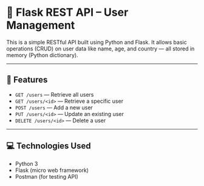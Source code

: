 # 🧪 Flask REST API – User Management

This is a simple RESTful API built using Python and Flask. It allows basic operations (CRUD) on user data like name, age, and country — all stored in memory (Python dictionary).

---

## 🔧 Features

- `GET /users` — Retrieve all users
- `GET /users/<id>` — Retrieve a specific user
- `POST /users` — Add a new user
- `PUT /users/<id>` — Update an existing user
- `DELETE /users/<id>` — Delete a user

---

## 💻 Technologies Used

- Python 3
- Flask (micro web framework)
- Postman (for testing API)
